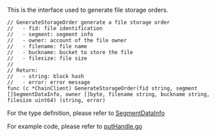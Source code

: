 This is the interface used to generate file storage orders.

```golang
// GenerateStorageOrder generate a file storage order
//   - fid: file identification
//   - segment: segment info
//   - owner: account of the file owner
//   - filename: file name
//   - buckname: bucket to store the file
//   - filesize: file size
//
// Return:
//   - string: block hash
//   - error: error message
func (c *ChainClient) GenerateStorageOrder(fid string, segment []SegmentDataInfo, owner []byte, filename string, buckname string, filesize uint64) (string, error)
```
For the type definition, please refer to [SegmentDataInfo](../chain_type.md#SegmentInfo)

For example code, please refer to [putHandle.go](https://github.com/CESSProject/DeOSS/blob/main/node/putHandle.go)